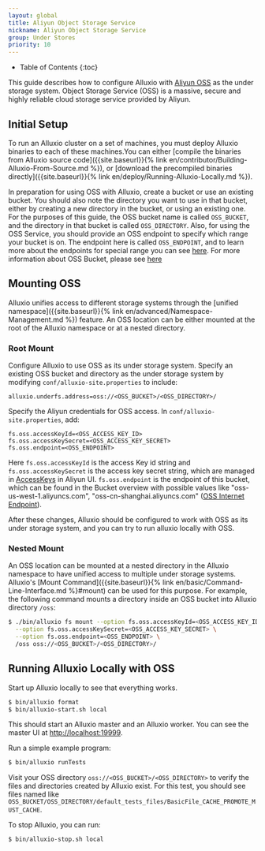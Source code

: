 ```yaml
---
layout: global
title: Aliyun Object Storage Service
nickname: Aliyun Object Storage Service
group: Under Stores
priority: 10
---
```


* Table of Contents
{:toc}

This guide describes how to configure Alluxio with
[Aliyun OSS](https://intl.aliyun.com/product/oss) as the under storage system. Object Storage
Service (OSS) is a massive, secure and highly reliable cloud storage service provided by Aliyun.

## Initial Setup

To run an Alluxio cluster on a set of machines, you must deploy Alluxio binaries to each of these
machines.You can either
[compile the binaries from Alluxio source code]({{site.baseurl}}{% link
en/contributor/Building-Alluxio-From-Source.md %}), or [download the precompiled binaries
directly]({{site.baseurl}}{% link en/deploy/Running-Alluxio-Locally.md %}).

In preparation for using OSS with Alluxio, create a bucket or use an existing bucket. You
should also note the directory you want to use in that bucket, either by creating a new
directory in the bucket, or using an existing one. For the purposes of this guide, the OSS bucket
name is called `OSS_BUCKET`, and the directory in that bucket is called `OSS_DIRECTORY`. Also, for
using the OSS Service, you should provide an OSS endpoint to specify which range your bucket is
on. The endpoint here is called `OSS_ENDPOINT`, and to learn more about the endpoints for special
range you can see [here](https://intl.aliyun.com/help/en/doc-detail/31834.htm). For more
information about OSS Bucket, please see [here](https://intl.aliyun.com/help/doc-detail/31885.htm)

## Mounting OSS

Alluxio unifies access to different storage systems through the
[unified namespace]({{site.baseurl}}{% link en/advanced/Namespace-Management.md %}) feature. An OSS location can be
either mounted at the root of the Alluxio namespace or at a nested directory.

### Root Mount

Configure Alluxio to use OSS as its under storage system.
Specify an existing OSS bucket and directory as the under storage system by modifying
`conf/alluxio-site.properties` to include:

```
alluxio.underfs.address=oss://<OSS_BUCKET>/<OSS_DIRECTORY>/
```

Specify the Aliyun credentials for OSS access. In `conf/alluxio-site.properties`,
add:

```
fs.oss.accessKeyId=<OSS_ACCESS_KEY_ID>
fs.oss.accessKeySecret=<OSS_ACCESS_KEY_SECRET>
fs.oss.endpoint=<OSS_ENDPOINT>
```

Here `fs.oss.accessKeyId` is the access Key id string and `fs.oss.accessKeySecret` is the access
key secret string, which are managed in [AccessKeys](https://ak-console.aliyun.com) in Aliyun UI.
`fs.oss.endpoint` is the endpoint of this bucket, which can be found in the Bucket overview with
possible values like "oss-us-west-1.aliyuncs.com", "oss-cn-shanghai.aliyuncs.com"
([OSS Internet Endpoint](https://intl.aliyun.com/help/doc-detail/31837.htm)).

After these changes, Alluxio should be configured to work with OSS as its under storage system,
and you can try to run alluxio locally with OSS.

### Nested Mount
An OSS location can be mounted at a nested directory in the Alluxio namespace to have unified
access to multiple under storage systems. Alluxio's
[Mount Command]({{site.baseurl}}{% link en/basic/Command-Line-Interface.md %}#mount) can be used for this purpose.
For example, the following command mounts a directory inside an OSS bucket into Alluxio directory
`/oss`:

```bash
$ ./bin/alluxio fs mount --option fs.oss.accessKeyId=<OSS_ACCESS_KEY_ID> \
  --option fs.oss.accessKeySecret=<OSS_ACCESS_KEY_SECRET> \
  --option fs.oss.endpoint=<OSS_ENDPOINT> \
  /oss oss://<OSS_BUCKET>/<OSS_DIRECTORY>/
```

## Running Alluxio Locally with OSS

Start up Alluxio locally to see that everything works.

```bash
$ bin/alluxio format
$ bin/alluxio-start.sh local
```

This should start an Alluxio master and an Alluxio worker. You can see the master UI at
[http://localhost:19999](http://localhost:19999).

Run a simple example program:

```bash
$ bin/alluxio runTests
```

Visit your OSS directory `oss://<OSS_BUCKET>/<OSS_DIRECTORY>` to verify the files
and directories created by Alluxio exist. For this test, you should see files named like
`OSS_BUCKET/OSS_DIRECTORY/default_tests_files/BasicFile_CACHE_PROMOTE_MUST_CACHE`.

To stop Alluxio, you can run:

```bash
$ bin/alluxio-stop.sh local
```
